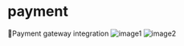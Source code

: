 # payment
🔹Payment gateway integration
![image1](https://user-images.githubusercontent.com/103148256/193154525-02e7756b-7371-4a37-9189-8c3859da5b1e.png)
![image2](https://user-images.githubusercontent.com/103148256/193154537-521d351f-438d-49d1-81a4-32bd4b3be78a.png)

